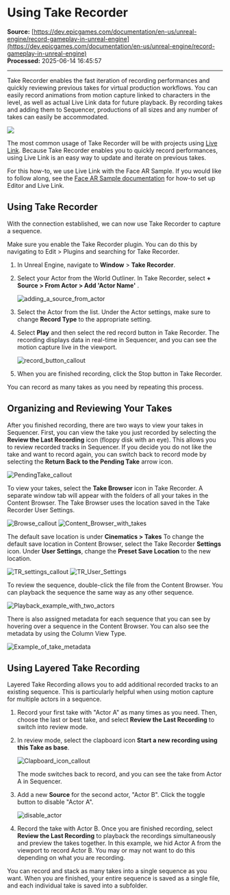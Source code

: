 # Using Take Recorder

**Source:** [https://dev.epicgames.com/documentation/en-us/unreal-engine/record-gameplay-in-unreal-engine](https://dev.epicgames.com/documentation/en-us/unreal-engine/record-gameplay-in-unreal-engine)  
**Processed:** 2025-06-14 16:45:57

---

Take Recorder enables the fast iteration of recording performances and quickly reviewing previous takes for virtual production workflows. You can easily record animations from motion capture linked to characters in the level, as well as actual Live Link data for future playback. By recording takes and adding them to Sequencer, productions of all sizes and any number of takes can easily be accommodated.

![](https://d1iv7db44yhgxn.cloudfront.net/documentation/images/67ac834d-29de-4fd5-871c-15663109eb82/takerecorder.png)

The most common usage of Take Recorder will be with projects using [Live Link](/documentation/en-us/unreal-engine/live-link-in-unreal-engine). Because Take Recorder enables you to quickly record performances, using Live Link is an easy way to update and iterate on previous takes.

For this how-to, we use Live Link with the Face AR Sample. If you would like to follow along, see the [Face AR Sample documentation](/documentation/en-us/unreal-engine/face-ar-sample-in-unreal-engine) for how-to set up Editor and Live Link.

## Using Take Recorder

With the connection established, we can now use Take Recorder to capture a sequence.

Make sure you enable the Take Recorder plugin. You can do this by navigating to Edit > Plugins and searching for Take Recorder.

1.  In Unreal Engine, navigate to **Window** > **Take Recorder**.
    
2.  Select your Actor from the World Outliner. In Take Recorder, select **\+ Source > From Actor > Add 'Actor Name'** .
    
    ![adding_a_source_from_actor](https://d1iv7db44yhgxn.cloudfront.net/documentation/images/bbb291dd-fbf5-4d10-85c1-831a69dc54ad/source2_callout.png)
3.  Select the Actor from the list. Under the Actor settings, make sure to change **Record Type** to the appropriate setting.
    
4.  Select **Play** and then select the red record button in Take Recorder. The recording displays data in real-time in Sequencer, and you can see the motion capture live in the viewport.
    
    ![record_button_callout](https://d1iv7db44yhgxn.cloudfront.net/documentation/images/5e387915-bc2e-4640-994b-384f6d44650e/record_button_callout.png)
5.  When you are finished recording, click the Stop button in Take Recorder.
    

You can record as many takes as you need by repeating this process.

## Organizing and Reviewing Your Takes

After you finished recording, there are two ways to view your takes in Sequencer. First, you can view the take you just recorded by selecting the **Review the Last Recording** icon (floppy disk with an eye). This allows you to review recorded tracks in Sequencer. If you decide you do not like the take and want to record again, you can switch back to record mode by selecting the **Return Back to the Pending Take** arrow icon.

![PendingTake_callout](https://d1iv7db44yhgxn.cloudfront.net/documentation/images/97cb7c77-c30b-45c9-b47e-17b49f0821a4/pendingtake_callout.png)

To view your takes, select the **Take Browser** icon in Take Recorder. A separate window tab will appear with the folders of all your takes in the Content Browser. The Take Browser uses the location saved in the Take Recorder User Settings.

![Browse_callout](https://d1iv7db44yhgxn.cloudfront.net/documentation/images/43823ee2-9b6b-4b03-9b38-527b1524078a/takebrowser.png) ![Content_Browser_with_takes](https://d1iv7db44yhgxn.cloudfront.net/documentation/images/5f95fbf4-51dd-4f7a-ade9-9ea92a470249/takebrowser2.png)

The default save location is under **Cinematics > Takes** To change the default save location in Content Browser, select the Take Recorder **Settings** icon. Under **User Settings**, change the **Preset Save Location** to the new location.

![TR_settings_callout](https://d1iv7db44yhgxn.cloudfront.net/documentation/images/e2f040ce-b87c-4039-bf0d-ae2d182e38cf/record_settings.png) ![TR_User_Settings](https://d1iv7db44yhgxn.cloudfront.net/documentation/images/06517a3d-78ce-44f2-a1a0-b8f9a2164926/usersettings_callout.png)

To review the sequence, double-click the file from the Content Browser. You can playback the sequence the same way as any other sequence.

![Playback_example_with_two_actors](https://d1iv7db44yhgxn.cloudfront.net/documentation/images/fe4b0eaa-6a19-4a11-9aa4-8ef04953f1f1/playback_example2.png)

There is also assigned metadata for each sequence that you can see by hovering over a sequence in the Content Browser. You can also see the metadata by using the Column View Type.

![Example_of_take_metadata](https://d1iv7db44yhgxn.cloudfront.net/documentation/images/48c7fbf5-a6bc-47f9-a8a9-8bf6eb8867e3/metadata_hover.png)

## Using Layered Take Recording

Layered Take Recording allows you to add additional recorded tracks to an existing sequence. This is particularly helpful when using motion capture for multiple actors in a sequence.

1.  Record your first take with "Actor A" as many times as you need. Then, choose the last or best take, and select **Review the Last Recording** to switch into review mode.
    
2.  In review mode, select the clapboard icon **Start a new recording using this Take as base**.
    
    ![Clapboard_icon_callout](https://d1iv7db44yhgxn.cloudfront.net/documentation/images/17a89a73-6831-4ed6-a64b-8066cf2ee98c/layertake.png)
    
    The mode switches back to record, and you can see the take from Actor A in Sequencer.
    
3.  Add a new **Source** for the second actor, "Actor B". Click the toggle button to disable "Actor A".
    
    ![disable_actor](https://d1iv7db44yhgxn.cloudfront.net/documentation/images/e002a14e-9f28-4347-adda-2f94f807d98e/disable_actor.png)
4.  Record the take with Actor B. Once you are finished recording, select **Review the Last Recording** to playback the recordings simultaneously and preview the takes together. In this example, we hid Actor A from the viewport to record Actor B. You may or may not want to do this depending on what you are recording.
    

You can record and stack as many takes into a single sequence as you want. When you are finished, your entire sequence is saved as a single file, and each individual take is saved into a subfolder.